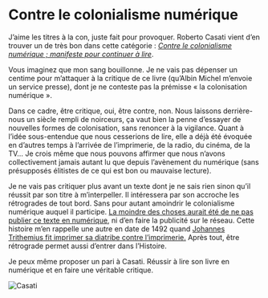 # Contre le colonialisme numérique

J’aime les titres à la con, juste fait pour provoquer. Roberto Casati vient d’en trouver un de très bon dans cette catégorie : [*Contre le colonialisme numérique ; manifeste pour continuer à lire*](http://www.librairie-sciencespo.fr/communication-et-medias/internet-numerique/livre/contre-le-colonialisme-numerique---manifeste-pour-continuer-a-lire/roberto-casati/9782226246271.html).

Vous imaginez que mon sang bouillonne. Je ne vais pas dépenser un centime pour m’attaquer à la critique de ce livre (qu’Albin Michel m’envoie un service presse), dont je ne conteste pas la prémisse « la colonisation numérique ».

Dans ce cadre, être critique, oui, être contre, non. Nous laissons derrière-nous un siècle rempli de noirceurs, ça vaut bien la penne d’essayer de nouvelles formes de colonisation, sans renoncer à la vigilance. Quant à l’idée sous-entendue que nous cesserions de lire, elle a déjà été évoquée en d’autres temps à l’arrivée de l’imprimerie, de la radio, du cinéma, de la TV… Je crois même que nous pouvons affirmer que nous n’avons collectivement jamais autant lu que depuis l’avènement du numérique (sans présupposés élitistes de ce qui est bon ou mauvaise lecture).

Je ne vais pas critiquer plus avant un texte dont je ne sais rien sinon qu’il réussit par son titre à m’interpeller. Il intéressera par son accroche les rétrogrades de tout bord. Sans pour autant amoindrir le colonialisme numérique auquel il participe. [La moindre des choses aurait été de ne pas publier ce texte en numérique](http://www.epagine.fr/9782226295408-contre-le-colonialisme-numerique-manifeste-pour-continuer-a-lire-roberto-casati/), ni d’en faire la publicité sur le réseau. Cette histoire m’en rappelle une autre en date de 1492 quand [Johannes Trithemius fit imprimer sa diatribe contre l’imprimerie.](https://tcrouzet.com/2012/09/07/johannes-trithemius-ou-les-451-croulants/) Après tout, être rétrograde permet aussi d’entrer dans l’Histoire.

Je peux même proposer un pari à Casati. Réussir à lire son livre en numérique et en faire une véritable critique.

![Casati](https://tcrouzet.com/images_tc/2013/10/casati.jpg)